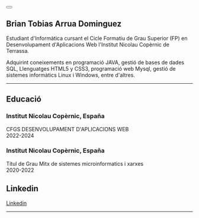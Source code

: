 <!DOCTYPE html>
<html lang="en">
    <head>
        <meta charset="utf-8" />
        <meta name="viewport" content="width=device-width, initial-scale=1, shrink-to-fit=no" />
        <meta name="description" content="" />
        <meta name="author" content="Brian" />
        <link rel="icon" type="image/x-icon" href="assets/img/home.png" />
        <!-- Font Awesome icons (free version)-->
        <!-- Google fonts-->
        <link href="https://fonts.googleapis.com/css?family=Saira+Extra+Condensed:500,700" rel="stylesheet" type="text/css" />
        <link href="https://fonts.googleapis.com/css?family=Muli:400,400i,800,800i" rel="stylesheet" type="text/css" />
        <!-- Core theme CSS (includes Bootstrap)-->
        <link href="css/styles.css" rel="stylesheet" />
    </head>
    <body id="page-top">
        <!-- Navigation-->
        <nav class="navbar navbar-expand-lg navbar-dark bg-primary fixed-top" id="sideNav">
            <a class="navbar-brand js-scroll-trigger" href="#page-top"></a>
            <button class="navbar-toggler" type="button" data-toggle="collapse" data-target="#navbarSupportedContent" aria-controls="navbarSupportedContent" aria-expanded="false" aria-label="Toggle navigation"><span class="navbar-toggler-icon"></span></button>
        </nav>
        <!-- Page Content-->
        <div class="container-fluid p-0">
            <!-- About-->
            <section class="resume-section" id="about">
                <div class="resume-section-content">
                    <h1 class="mb-0">
                        Brian Tobias
                        <span class="text-primary">Arrua Dominguez</span>
                    </h1>
                    <p class="lead mb-5">Estudiant d'Informàtica cursant el Cicle Formatiu de Grau Superior (FP) en Desenvolupament d'Aplicacions Web l'Institut Nicolau Copèrnic de Terrassa.</p>
                    <p class="lead mb-5">Adquirint coneixements en programació JAVA, gestió de bases de dades SQL, Llenguatges HTML5 y CSS3, programació web Mysql, gestió de sistemes informàtics Linux i Windows, entre d'altres.</p>
                    <div class="social-icons">
                        <a class="social-icon" href="https://www.linkedin.com/in/garridoroxan"><i class="fab fa-linkedin-in"></i></a>
                        <a class="social-icon" href="https://github.com/robertoferrero/Portfoli"><i class="fab fa-github"></i></a>
                         <!-- <a class="social-icon" href="#"><i class="fab fa-twitter"></i></a>-->
                         <!-- <a class="social-icon" href="#"><i class="fab fa-facebook-f"></i></a>-->  
                    </div>
                </div>
            </section>
            <hr class="m-0" />
            <!-- Education-->
            <section class="resume-section" id="education">
                <div class="resume-section-content">
                    <h2 class="mb-5">Educació</h2>
                    <div class="d-flex flex-column flex-md-row justify-content-between mb-5">
                        <div class="flex-grow-1">
                            <h3 class="mb-0">Institut Nicolau Copèrnic, España</h3>
                            <div class="subheading mb-3">CFGS DESENVOLUPAMENT D'APLICACIONS WEB</div>
                        </div>
                        <div class="flex-shrink-0"><span class="text-primary">2022-2024</span></div>
                    </div>
                     <div class="d-flex flex-column flex-md-row justify-content-between">
                        <div class="flex-grow-1">
                            <h3 class="mb-0">Institut Nicolau Copèrnic, España</h3>
                            <div class="subheading mb-3">Títul de Grau Mitx de sistemes microinformatics i xarxes</div>
                        </div>
                        <div class="flex-shrink-0"><span class="text-primary">2020-2022</span></div>
                    </div>
                </div>
            </section>
            <section class="resume-section" id="Linkedin">
                <div class="resume-section-content">
                    <h2 class="mb-5">Linkedin</h2>
                    <div class="subheading mb-3"><a href="https://www.linkedin.com/in/brian-tobias-arrua-dominguez-3b5395235/">Linkedin</a></div>
                </div>
            </section>
            <hr class="m-0" />
    </body>
</html>
